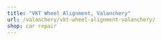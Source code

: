 ```yaml
---
title: "VKT Wheel Alignment, Valanchery"
url: /valanchery/vkt-wheel-alignment-valanchery/
shop: car repair
---
```

